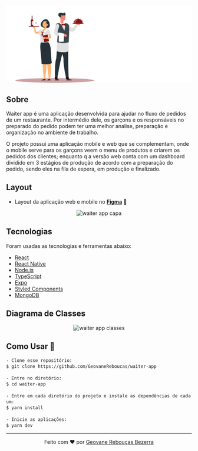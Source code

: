<div align="center"> 
  <img src="./frontend/src/assets/images/logo.svg" alt="waiter app logo" />
</div>

## Sobre

Waiter app é uma aplicação desenvolvida para ajudar no fluxo de pedidos de um restaurante. Por intermédio dele, os garçons e os responsáveis no preparado do pedido podem ter uma melhor analise, preparação e organização no ambiente de trabalho.

O projeto possui uma aplicação mobile e web que se complementam, onde o mobile serve para os garçons veem o menu de produtos e criarem os pedidos dos clientes; enquanto q a versão web conta com um dashboard dividido em 3 estágios de produção de acordo com a preparação do pedido, sendo eles na fila de espera, em produção e finalizado.

## Layout

- Layout da aplicação web e mobile no [**Figma**](https://www.figma.com/file/Ivct0qKlCFhWIIPrC5yHBF/WAITERAPP?node-id=216%3A1787&t=4ByEfZEfoA5QrxMn-0) 🎨

<div align="center"> 
  <img src="https://user-images.githubusercontent.com/87788683/203629300-9254d531-ac39-44d8-85e4-a63635d59e42.png" alt="waiter app capa" />
</div>

## Tecnologias
Foram usadas as tecnologias e ferramentas abaixo:

* [React](https://reactjs.org/)
* [React Native](https://reactnative.dev/)
* [Node.js](https://nodejs.org/en/)
* [TypeScript](https://www.typescriptlang.org/)
* [Expo](https://expo.dev/)
* [Styled Components](https://styled-components.com)
* [MongoDB](https://www.mongodb.com)

## Diagrama de Classes
<div align="center"> 
  <img src="https://user-images.githubusercontent.com/87788683/203631260-8258d06e-aa28-4afe-8ea8-20a9da6e9d24.png" alt="waiter app classes" />
</div>


## Como Usar 🤔

   ```
   - Clone esse repositório:
   $ git clone https://github.com/GeovaneReboucas/waiter-app

   - Entre no diretório:
   $ cd waiter-app

   - Entre em cada diretório do projeto e instale as dependências de cada um:
   $ yarn install
   
   - Inicie as aplicações:
   $ yarn dev
   ```  
   
<hr/>

<p align="center">
  Feito com ❤️ por <a href="https://github.com/GeovaneReboucas">Geovane Rebouças Bezerra</a>
</p>

